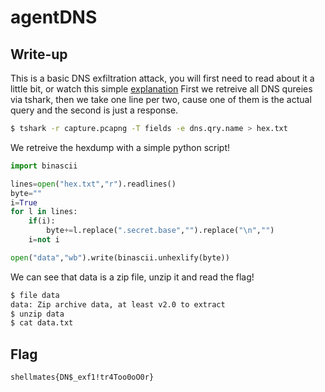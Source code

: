 # agentDNS

## Write-up

This is a basic DNS exfiltration attack, you will first need to read about it a little bit, or watch this simple [explanation](https://www.youtube.com/watch?v=fQ4Y8napHzw)
First we retreive all DNS qureies via tshark, then we take one line per two, cause one of them is the actual query and the second is just a response.

```bash
$ tshark -r capture.pcapng -T fields -e dns.qry.name > hex.txt
```
We retreive the hexdump with a simple python script!
```python
import binascii

lines=open("hex.txt","r").readlines()
byte=""
i=True
for l in lines:
	if(i):
		byte+=l.replace(".secret.base","").replace("\n","")
	i=not i

open("data","wb").write(binascii.unhexlify(byte))

```
We can see that data is a zip file, unzip it and read the flag!

```bash
$ file data
data: Zip archive data, at least v2.0 to extract
$ unzip data
$ cat data.txt
```



## Flag

`shellmates{DN$_exf1!tr4Too0oO0r}`
